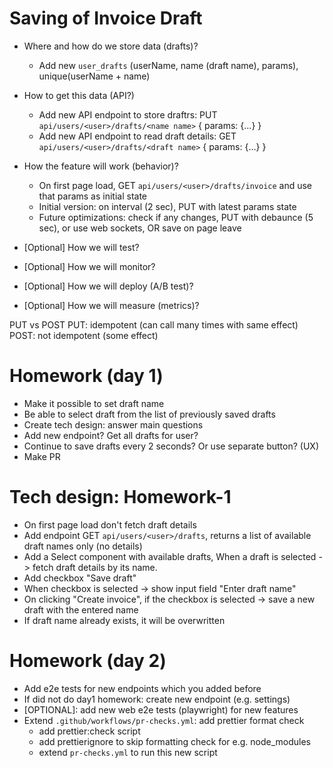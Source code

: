# Saving of Invoice Draft

- Where and how do we store data (drafts)?
  - Add new `user_drafts` (userName, name (draft name), params), unique(userName + name)
- How to get this data (API?)
  - Add new API endpoint to store draftrs: PUT `api/users/<user>/drafts/<name name>` { params: {...} }
  - Add new API endpoint to read draft details: GET `api/users/<user>/drafts/<draft name>` { params: {...} }
- How the feature will work (behavior)?
  - On first page load, GET `api/users/<user>/drafts/invoice` and use that params as initial state
  - Initial version: on interval (2 sec), PUT with latest params state
  - Future optimizations: check if any changes, PUT with debaunce (5 sec), or use web sockets, OR save on page leave

- [Optional] How we will test?
- [Optional] How we will monitor?
- [Optional] How we will deploy (A/B test)?
- [Optional] How we will measure (metrics)?

PUT vs POST
PUT: idempotent (can call many times with same effect)
POST: not idempotent (some effect)

# Homework (day 1)

- Make it possible to set draft name
- Be able to select draft from the list of previously saved drafts
- Create tech design: answer main questions
- Add new endpoint? Get all drafts for user?
- Continue to save drafts every 2 seconds? Or use separate button? (UX)
- Make PR

# Tech design: Homework-1

- On first page load don't fetch draft details
- Add endpoint GET `api/users/<user>/drafts`, returns a list of available draft names only (no details)
- Add a Select component with available drafts, When a draft is selected -> fetch draft details by its name.
- Add checkbox "Save draft"
- When checkbox is selected -> show input field "Enter draft name"
- On clicking "Create invoice", if the checkbox is selected -> save a new draft with the entered name
- If draft name already exists, it will be overwritten

# Homework (day 2)

- Add e2e tests for new endpoints which you added before
- If did not do day1 homework: create new endpoint (e.g. settings)
- [OPTIONAL]: add new web e2e tests (playwright) for new features
- Extend `.github/workflows/pr-checks.yml`: add prettier format check
  - add prettier:check script
  - add prettierignore to skip formatting check for e.g. node_modules
  - extend `pr-checks.yml` to run this new script
